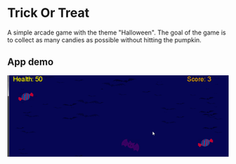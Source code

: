# Trick Or Treat
A simple arcade game with the theme "Halloween". The goal of the game is to collect as many candies as possible without hitting the pumpkin.

## App demo
 ![ Alt text](animation2.gif) 

